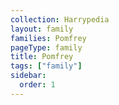 ```yaml
---
collection: Harrypedia
layout: family
families: Pomfrey
pageType: family
title: Pomfrey
tags: ["family"]
sidebar:
  order: 1
---
```


